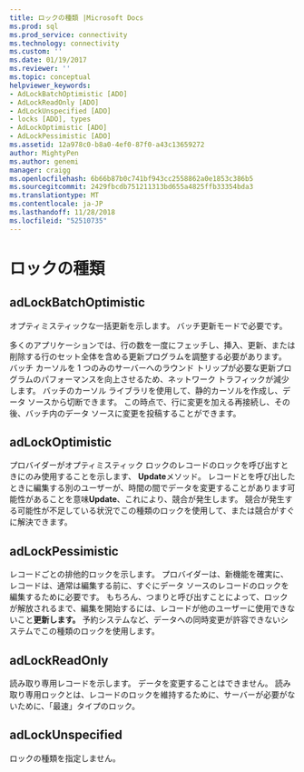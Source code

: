 ```yaml
---
title: ロックの種類 |Microsoft Docs
ms.prod: sql
ms.prod_service: connectivity
ms.technology: connectivity
ms.custom: ''
ms.date: 01/19/2017
ms.reviewer: ''
ms.topic: conceptual
helpviewer_keywords:
- AdLockBatchOptimistic [ADO]
- AdLockReadOnly [ADO]
- AdLockUnspecified [ADO]
- locks [ADO], types
- AdLockOptimistic [ADO]
- AdLockPessimistic [ADO]
ms.assetid: 12a978c0-b8a0-4ef0-87f0-a43c13659272
author: MightyPen
ms.author: genemi
manager: craigg
ms.openlocfilehash: 6b66b87b0c741bf943cc2558862a0e1853c386b5
ms.sourcegitcommit: 2429fbcdb751211313bd655a4825ffb33354bda3
ms.translationtype: MT
ms.contentlocale: ja-JP
ms.lasthandoff: 11/28/2018
ms.locfileid: "52510735"
---
```

# <a name="types-of-locks"></a>ロックの種類
## <a name="adlockbatchoptimistic"></a>adLockBatchOptimistic  
 オプティミスティックな一括更新を示します。 バッチ更新モードで必要です。  
  
 多くのアプリケーションでは、行の数を一度にフェッチし、挿入、更新、または削除する行のセット全体を含める更新プログラムを調整する必要があります。 バッチ カーソルを 1 つのみのサーバーへのラウンド トリップが必要な更新プログラムのパフォーマンスを向上させるため、ネットワーク トラフィックが減少します。 バッチのカーソル ライブラリを使用して、静的カーソルを作成し、データ ソースから切断できます。 この時点で、行に変更を加える再接続し、その後、バッチ内のデータ ソースに変更を投稿することができます。  
  
## <a name="adlockoptimistic"></a>adLockOptimistic  
 プロバイダーがオプティミスティック ロックのレコードのロックを呼び出すときにのみ使用することを示します、 **Update**メソッド。 レコードとを呼び出したときに編集する別のユーザーが、時間の間でデータを変更することがあります可能性があることを意味**Update**、これにより、競合が発生します。 競合が発生する可能性が不足している状況でこの種類のロックを使用して、または競合がすぐに解決できます。  
  
## <a name="adlockpessimistic"></a>adLockPessimistic  
 レコードごとの排他的ロックを示します。 プロバイダーは、新機能を確実に、レコードは、通常は編集する前に、すぐにデータ ソースのレコードのロックを編集するために必要です。 もちろん、つまりと呼び出すことによって、ロックが解放されるまで、編集を開始するには、レコードが他のユーザーに使用できないこと**更新します。** 予約システムなど、データへの同時変更が許容できないシステムでこの種類のロックを使用します。  
  
## <a name="adlockreadonly"></a>adLockReadOnly  
 読み取り専用レコードを示します。 データを変更することはできません。 読み取り専用ロックとは、レコードのロックを維持するために、サーバーが必要がないために、「最速」タイプのロック。  
  
## <a name="adlockunspecified"></a>adLockUnspecified  
 ロックの種類を指定しません。
